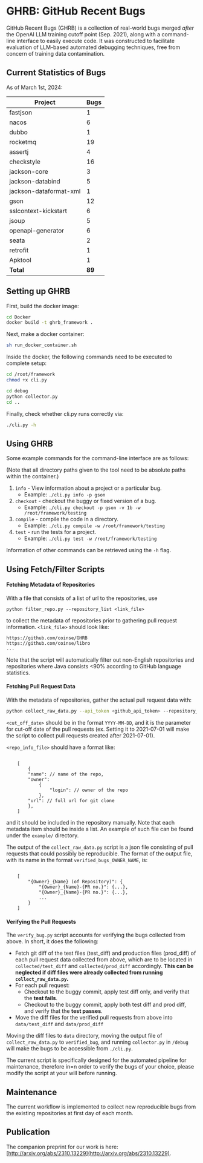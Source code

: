 # GHRB: GitHub Recent Bugs

GitHub Recent Bugs (GHRB) is a collection of real-world bugs merged _after_
the OpenAI LLM training cutoff point (Sep. 2021), along with a command-line
interface to easily execute code. It was constructed to facilitate
evaluation of LLM-based automated debugging techniques, free from concern
of training data contamination.

## Current Statistics of Bugs

As of March 1st, 2024:

| Project | Bugs |
| ------- | ---- |
| fastjson | 1 |
| nacos | 6 |
| dubbo | 1 |
| rocketmq | 19 |
| assertj | 4 |
| checkstyle | 16 |
| jackson-core | 3 |
| jackson-databind | 5 |
| jackson-dataformat-xml | 1 |
| gson | 12 |
| sslcontext-kickstart | 6 |
| jsoup | 5 |
| openapi-generator | 6 |
| seata | 2 |
| retrofit | 1 |
| Apktool | 1 |
| **Total** | **89** |


## Setting up GHRB

First, build the docker image:
```bash
cd Docker
docker build -t ghrb_framework .
```

Next, make a docker container:
```bash
sh run_docker_container.sh
```

Inside the docker, the following commands need to be executed to complete setup:

```bash
cd /root/framework
chmod +x cli.py

cd debug
python collector.py
cd ..
```

Finally, check whether cli.py runs correctly via:
```bash
./cli.py -h
```

## Using GHRB

Some example commands for the command-line interface are as follows:

(Note that all directory paths given to the tool need to be absolute paths 
within the container.)

 1. `info` - View information about a project or a particular bug.
    *  Example: `./cli.py info -p gson`
 2. `checkout` - checkout the buggy or fixed version of a bug.
    *  Example: `./cli.py checkout -p gson -v 1b -w /root/framework/testing` 
 3. `compile` - compile the code in a directory.
    *  Example: `./cli.py compile -w /root/framework/testing`
 4. `test` - run the tests for a project.
    *  Example: `./cli.py test -w /root/framework/testing`


Information of other commands can be retrieved using the `-h` flag.

## Using Fetch/Filter Scripts

#### Fetching Metadata of Repositories

With a file that consists of a list of url to the repositories, use
```
python filter_repo.py --repository_list <link_file>
```
to collect the metadata of repositories prior to gathering pull request information. `<link_file>` should look like:

```
https://github.com/coinse/GHRB
https://github.com/coinse/libro
...
```

Note that the script will automatically filter out non-English repositories and repositories where Java consists <90% according to GitHub language statistics.
<br />

#### Fetching Pull Request Data

With the metadata of repositories, gather the actual pull request data with:

```bash
python collect_raw_data.py --api_token <github_api_token> --repository_file <repo_info_file> --date <cut_off_date>
```

`<cut_off_date>` should be in the format `YYYY-MM-DD`, and it is the parameter for cut-off date of the pull requests (ex. Setting it to 2021-07-01 will make the script to collect pull requests created after 2021-07-01).

`<repo_info_file>` should have a format like:

```jsonc

    [
        {
        "name": // name of the repo,
        "owner": 
            {
                "login": // owner of the repo
            },
        "url": // full url for git clone
        },
    ]

```

and it should be included in the repository manually. Note that each metadata item should be inside a list. An example of such file can be found under the `example/` directory.

The output of the `collect_raw_data.py` script is a json file consisting of pull requests that could possibly be reproducible. The format of the output file, with its name in the format `verified_bugs_OWNER_NAME`, is:

```jsonc

    [
        "{Owner}_{Name} (of Repository)": {
            "{Owner}_{Name}-{PR no.}": {...},
            "{Owner}_{Name}-{PR no.}": {...},
            ...
        }
    ]
```

#### Verifying the Pull Requests

The `verify_bug.py` script accounts for verifying the bugs collected from above. In short, it does the following:

* Fetch git diff of the test files (test_diff) and production files (prod_diff) of each pull request data collected from above, which are to be located in `collected/test_diff` and `collected/prod_diff` accordingly. **This can be neglected if diff files were already collected from running `collect_raw_data.py`.**
* For each pull request:
    * Checkout to the buggy commit, apply test diff only, and verify that the **test fails**.
    * Checkout to the buggy commit, apply both test diff and prod diff, and verify that the **test passes**.
* Move the diff files for the verified pull requests from above into `data/test_diff` and `data/prod_diff`

Moving the diff files to `data` directory, moving the output file of `collect_raw_data.py` to `verified_bug`, and running `collector.py` in `/debug` will make the bugs to be accessible from `./cli.py`.

The current script is specifically designed for the automated pipeline for maintenance, therefore in=n order to verify the bugs of your choice, please modify the script at your will before running.

## Maintenance

The current workflow is implemented to collect new reproducible bugs from the existing repositories at first day of each month.

## Publication

The companion preprint for our work is here: [http://arxiv.org/abs/2310.13229](http://arxiv.org/abs/2310.13229).
